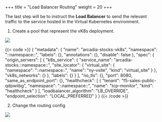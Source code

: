 +++
title = "Load Balancer Routing"
weight = 20
+++


The last step will be to instruct the **Load Balancer** to send the relevant traffic to the service hosted in the Virtual Kubernetes environment.



1. Create a pool that represent the vK8s deployment.

![](/images/6/Slide2.PNG)

{{< code >}}
{
  "metadata": {
    "name": "arcadia-stocks-vk8s",
    "namespace": "::namespace::",
    "labels": {},
    "annotations": {},
    "disable": false
  },
  "spec": {
    "origin_servers": [
      {
        "k8s_service": {
          "service_name": "arcadia-stocks.::namespace::",
          "site_locator": {
            "virtual_site": {              
              "namespace": "::namespace::",
              "name": "ny-vsite",
              "kind": "virtual_site"
            }
          },
          "vk8s_networks": {}
        },
        "labels": {}
      }
    ],
    "no_tls": {},
    "port": 8080,
    "same_as_endpoint_port": {},
    "healthcheck": [
      {
        "tenant": "f5-sales-public-qdpwiibg",
        "namespace": "::namespace::",
        "name": "tcp-monitor",
        "kind": "healthcheck"
      }
    ],
    "loadbalancer_algorithm": "LB_OVERRIDE",
    "endpoint_selection": "LOCAL_PREFERRED"
  }
}
{{< /code >}} 

2. Change the routing config

![](/images/6/Slide3.PNG)


